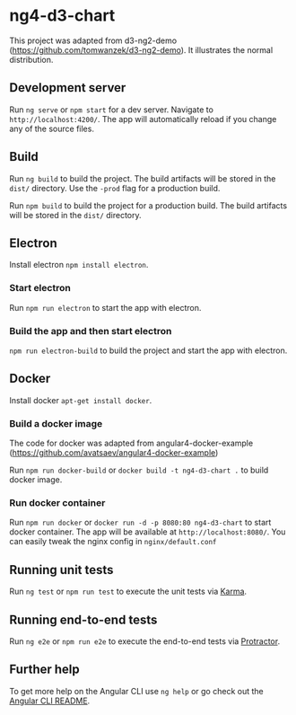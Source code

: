 # ng4-d3-chart

This project was adapted from d3-ng2-demo (<https://github.com/tomwanzek/d3-ng2-demo>). It illustrates the normal distribution.

## Development server

Run `ng serve` or `npm start` for a dev server. Navigate to `http://localhost:4200/`. The app will automatically reload if you change any of the source files.

## Build

Run `ng build` to build the project. The build artifacts will be stored in the `dist/` directory. Use the `-prod` flag for a production build.

Run `npm build` to build the project for a production build. The build artifacts will be stored in the `dist/` directory.

## Electron

Install electron `npm install electron`.

### Start electron

Run `npm run electron` to start the app with electron.

### Build the app and then start electron

`npm run electron-build` to build the project and start the app with electron.

## Docker

Install docker `apt-get install docker`.

### Build a docker image

The code for docker was adapted from angular4-docker-example (<https://github.com/avatsaev/angular4-docker-example>)

Run `npm run docker-build` or `docker build -t ng4-d3-chart .` to build docker image.

### Run docker container

Run `npm run docker` or `docker run -d -p 8080:80 ng4-d3-chart` to start docker container. The app will be available at `http://localhost:8080/`.
You can easily tweak the nginx config in ```nginx/default.conf```

## Running unit tests

Run `ng test` or `npm run test` to execute the unit tests via [Karma](https://karma-runner.github.io).

## Running end-to-end tests

Run `ng e2e` or `npm run e2e` to execute the end-to-end tests via [Protractor](http://www.protractortest.org/).

## Further help

To get more help on the Angular CLI use `ng help` or go check out the [Angular CLI README](https://github.com/angular/angular-cli/blob/master/README.md).
